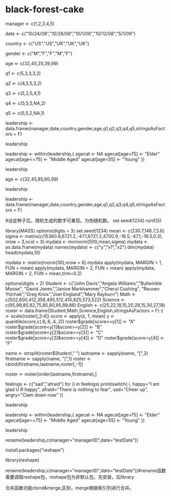 # black-forest-cake

manager <- c(1,2,3,4,5)

date <- c("10/24/08","10/28/08","10/1/08","10/12/08","5/1/09")

country <- c("US","US","UK","UK","UK")

gender <- c("M","F","F","M","F")

age <- c(32,45,25,39,99)

q1 <- c(5,3,3,3,2)

q2 <- c(4,5,5,3,2)

q3 <- c(5,2,5,4,1)

q4 <- c(5,5,5,NA,2)

q5 <- c(5,5,2,NA,1)

leadership <- data.frame(manager,date,country,gender,age,q1,q2,q3,q4,q5,stringsAsFactors = F)

leadership

leadership <- within(leadership,{
agecat <- NA
agecat[age>75] <- "Elder"
agecat[age<=75] <- "Middle Aged"
agecat[age<55] <- "Young"
})

leadership

age <- c(32,45,85,60,99)

leadership

leadership <- data.frame(manager,date,country,gender,age,q1,q2,q3,q4,q5,stringsAsFactors = F)

#设定种子后，随机生成的数字可重现。为伪随机数。
set.seed(1234)
runif(5)

library(MASS)
options(digits = 3)
set.seed(1234)
mean <- c(230.7,146.7,3.6)
sigma <- matrix(c(15360.8,6721.2,-47.1,6721.2,4700.9,-16.5,-47.1,-16.5,0.3),
                nrow = 3,ncol = 3)
mydata <- mvrnorm(500,mean,sigma)
mydata <- as.data.frame(mydata)
names(mydata) <- c("y","x1","x2")
dim(mydata)
head(mydata,10)

mydata <- matrix(rnorm(30),nrow = 6)
mydata
apply(mydata, MARGIN = 1, FUN = mean)
apply(mydata, MARGIN = 2, FUN = mean)
apply(mydata, MARGIN = 2, FUN = mean,trim=0.2)


options(digits = 2)
Student <- c("John Davis","Angela Williams","Bullwinkle Moose",
             "David Jones","Janice Markhammer","Cheryl Cushing",
             "Reuven Ytzrhak","Greg Knox","Joel England","Mary Rayburn")
Math <- c(502,600,412,358,495,512,410,625,573,522)
Science <- c(95,99,80,82,75,85,80,95,89,86)
English <- c(25,22,18,15,20,28,15,30,27,18)
roster <- data.frame(Student,Math,Science,English,stringsAsFactors = F)
z <- scale(roster[,2:4])
score <- apply(z, 1, mean)
y <- quantile(score,c(.8,.6,.4,.2))
roster$grade[score>=y[1]] <- "A"
roster$grade[score<y[1]&score>=y[2]] <- "B"
roster$grade[score<y[2]&score>=y[3]] <- "C"
roster$grade[score<y[3]&score>=y[4]] <- "D"
roster$grade[score<y[4]] <- "F"

name <- strsplit(roster$Student," ")
lastname <- sapply(name, "[",2)
firstname <- sapply(name, "[",1)
roster <- cbind(firstname,lastname,roster[,-1])

roster <- roster[order(lastname,firstname),]

feelings <- c("sad","afraid")
for (i in feelings) print(switch(
  i,
  happy="I am glad U R happy",
  afraid="There is nothing to fear",
  sad="Cheer up",
  angry="Clam down now"
))
  


leadership

leadership <- within(leadership,{
agecat <- NA
agecat[age>75] <- "Elder"
agecat[age<=75] <- "Middle Aged"
agecat[age<55] <- "Young"
})

leadership

rename(leadership,c(manager="managerID",date="testDate"))

install.packages("reshape")

library(reshape)

rename(leadership,c(manager="managerID",date="testDate"))#rename函数需要调取reshape包，reshape包为非默认包，先安装，后library

合并函数功能cbind&merge,区别，merge根据索引列进行合并。
